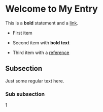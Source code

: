 # Welcome to My Entry

This is a **bold** statement and a [link](https://example.com).

- First item

- Second item with __bold text__

- Third item with a [reference](https://test.com)

## Subsection

Just some regular text here.

### Sub subsection

1